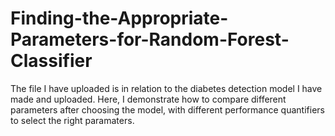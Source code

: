 # Finding-the-Appropriate-Parameters-for-Random-Forest-Classifier

The file I have uploaded is in relation to the diabetes detection model I have made and uploaded. Here, I demonstrate how to compare different parameters after choosing the model, with different performance quantifiers to select the right paramaters. 
